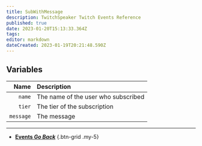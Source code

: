 ```yaml
---
title: SubWithMessage
description: TwitchSpeaker Twitch Events Reference
published: true
date: 2023-01-20T15:13:33.364Z
tags: 
editor: markdown
dateCreated: 2023-01-19T20:21:48.590Z
---
```


## Variables
Name | Description
----:|:------------
`name` | The name of the user who subscribed
`tier` | The tier of the subscription
`message` | The message

---

- [<i class="mdi mdi-chevron-left"></i>**Events *Go Back***](/TwitchSpeaker/Events)
{.btn-grid .my-5}
